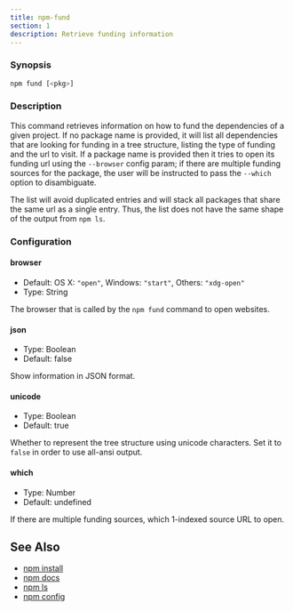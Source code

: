 ```yaml
---
title: npm-fund
section: 1
description: Retrieve funding information
---
```


### Synopsis

```bash
npm fund [<pkg>]
```

### Description

This command retrieves information on how to fund the dependencies of a
given project. If no package name is provided, it will list all
dependencies that are looking for funding in a tree structure, listing the
type of funding and the url to visit. If a package name is provided then it
tries to open its funding url using the `--browser` config param; if there
are multiple funding sources for the package, the user will be instructed
to pass the `--which` option to disambiguate.

The list will avoid duplicated entries and will stack all packages that
share the same url as a single entry. Thus, the list does not have the same
shape of the output from `npm ls`.

### Configuration

#### browser

- Default: OS X: `"open"`, Windows: `"start"`, Others: `"xdg-open"`
- Type: String

The browser that is called by the `npm fund` command to open websites.

#### json

- Type: Boolean
- Default: false

Show information in JSON format.

#### unicode

- Type: Boolean
- Default: true

Whether to represent the tree structure using unicode characters.
Set it to `false` in order to use all-ansi output.

#### which

- Type: Number
- Default: undefined

If there are multiple funding sources, which 1-indexed source URL to open.

## See Also

- [npm install](/commands/npm-install)
- [npm docs](/commands/npm-docs)
- [npm ls](/commands/npm-ls)
- [npm config](/commands/npm-config)
